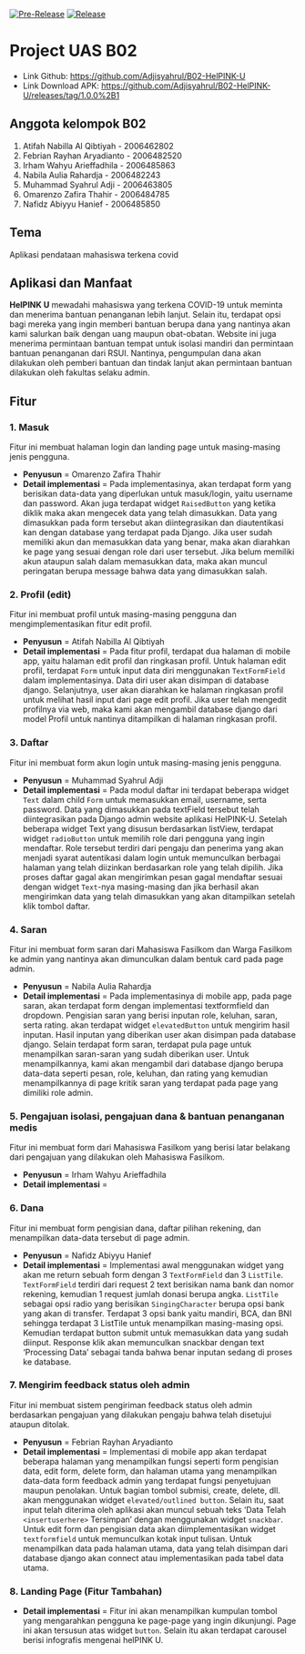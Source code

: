 [![Pre-Release](https://github.com/Adjisyahrul/B02-HelPINK-U/actions/workflows/pre-release.yml/badge.svg)](https://github.com/Adjisyahrul/B02-HelPINK-U/actions/workflows/pre-release.yml)
[![Release](https://github.com/Adjisyahrul/B02-HelPINK-U/actions/workflows/release.yml/badge.svg)](https://github.com/Adjisyahrul/B02-HelPINK-U/actions/workflows/release.yml)

<!-- HelPINK U -->

# Project UAS B02
- Link Github: https://github.com/Adjisyahrul/B02-HelPINK-U
- Link Download APK: https://github.com/Adjisyahrul/B02-HelPINK-U/releases/tag/1.0.0%2B1

## Anggota kelompok B02

1. Atifah Nabilla Al Qibtiyah - 2006462802
2. Febrian Rayhan Aryadianto - 2006482520
3. Irham Wahyu Arieffadhila - 2006485863
4. Nabila Aulia Rahardja - 2006482243
5. Muhammad Syahrul Adji - 2006463805
6. Omarenzo Zafira Thahir - 2006484785
7. Nafidz Abiyyu Hanief - 2006485850

## Tema 
Aplikasi pendataan mahasiswa terkena covid 

## Aplikasi dan Manfaat
**HelPINK U** mewadahi mahasiswa yang terkena COVID-19 untuk meminta dan menerima bantuan penanganan lebih lanjut. Selain itu, terdapat opsi bagi mereka yang ingin memberi bantuan berupa dana yang nantinya akan kami salurkan baik dengan uang maupun obat-obatan. Website ini juga menerima permintaan bantuan tempat untuk isolasi mandiri dan permintaan bantuan penanganan dari RSUI. Nantinya, pengumpulan dana akan dilakukan oleh pemberi bantuan dan tindak lanjut akan permintaan bantuan dilakukan oleh fakultas selaku admin.

## Fitur
### 1. Masuk
Fitur ini membuat halaman login dan landing page untuk masing-masing jenis pengguna.
- **Penyusun** = Omarenzo Zafira Thahir
- **Detail implementasi** =
Pada implementasinya, akan terdapat form yang berisikan data-data yang diperlukan untuk masuk/login, yaitu username dan password. Akan juga terdapat widget `RaisedButton` yang ketika diklik maka akan mengecek data yang telah dimasukkan. Data yang dimasukkan pada form tersebut akan diintegrasikan dan diautentikasi kan dengan database yang terdapat pada Django. Jika user sudah memiliki akun dan memasukkan data yang benar, maka akan diarahkan ke page yang sesuai dengan role dari user tersebut. Jika belum memiliki akun ataupun salah dalam memasukkan data, maka akan muncul peringatan berupa message bahwa data yang dimasukkan salah.

### 2. Profil (edit)
Fitur ini membuat profil untuk masing-masing pengguna dan mengimplementasikan fitur edit profil.
- **Penyusun** = Atifah Nabilla Al Qibtiyah
- **Detail implementasi** =
Pada fitur profil, terdapat dua halaman di mobile app, yaitu halaman edit profil dan ringkasan profil. Untuk halaman edit profil, terdapat `Form` untuk input data diri menggunakan `TextFormField` dalam implementasinya. Data diri user akan disimpan di database django. Selanjutnya, user akan diarahkan ke halaman ringkasan profil untuk melihat hasil input dari page edit profil. Jika user telah mengedit profilnya via web, maka kami akan mengambil database django dari model Profil untuk nantinya ditampilkan di halaman ringkasan profil. 

### 3. Daftar
Fitur ini membuat form akun login untuk masing-masing jenis pengguna.
- **Penyusun** = Muhammad Syahrul Adji
- **Detail implementasi** =
Pada modul daftar ini terdapat beberapa widget `Text` dalam child `Form` untuk memasukkan email, username, serta password. Data yang dimasukkan pada textField tersebut telah diintegrasikan pada Django admin website aplikasi HelPINK-U. Setelah beberapa widget Text yang disusun berdasarkan listView, terdapat widget `radioButton` untuk memilih role dari pengguna yang ingin mendaftar. Role tersebut terdiri dari pengaju dan penerima yang akan menjadi syarat autentikasi dalam login untuk memunculkan berbagai halaman yang telah diizinkan berdasarkan role yang telah dipilih. Jika proses daftar gagal akan mengirimkan pesan gagal mendaftar sesuai dengan widget `Text`-nya masing-masing dan jika berhasil akan mengirimkan data yang telah dimasukkan yang akan ditampilkan setelah klik tombol daftar.

### 4. Saran
Fitur ini membuat form saran dari Mahasiswa Fasilkom dan Warga Fasilkom ke admin yang nantinya akan dimunculkan dalam bentuk card pada page admin.
- **Penyusun** = Nabila Aulia Rahardja
- **Detail implementasi** =
Pada implementasinya di mobile app, pada page saran, akan terdapat form dengan implementasi textformfield dan dropdown. Pengisian saran yang berisi inputan role, keluhan, saran, serta rating. akan terdapat widget `elevatedButton` untuk mengirim hasil inputan. Hasil inputan yang diberikan user akan disimpan pada database django. Selain terdapat form saran, terdapat pula page untuk menampilkan saran-saran yang sudah diberikan user. Untuk menampilkannya, kami akan mengambil dari database django berupa data-data seperti pesan, role, keluhan, dan rating yang kemudian menampilkannya di page kritik saran yang terdapat pada page yang dimiliki role admin.

### 5. Pengajuan isolasi, pengajuan dana & bantuan penanganan medis
Fitur ini membuat form dari Mahasiswa Fasilkom yang berisi latar belakang dari pengajuan yang dilakukan oleh Mahasiswa Fasilkom.
- **Penyusun** = Irham Wahyu Arieffadhila
- **Detail implementasi** =

### 6. Dana
Fitur ini membuat form pengisian dana, daftar pilihan rekening, dan menampilkan data-data tersebut di page admin.
- **Penyusun** = Nafidz Abiyyu Hanief
- **Detail implementasi** =
Implementasi awal menggunakan widget yang akan me return sebuah form dengan 3 `TextFormField` dan 3 `ListTile`. `TextFormField` terdiri dari request 2 text berisikan nama bank dan nomor rekening, kemudian 1 request jumlah donasi berupa angka. `ListTile` sebagai opsi radio yang berisikan `SingingCharacter` berupa opsi bank yang akan di transfer. Terdapat 3 opsi bank yaitu mandiri, BCA, dan BNI sehingga terdapat 3 ListTile untuk menampilkan masing-masing opsi. Kemudian terdapat button submit untuk memasukkan data yang sudah diinput. Response klik akan memunculkan snackbar dengan text ‘Processing Data’ sebagai tanda bahwa benar inputan sedang di proses ke database. 

### 7. Mengirim feedback status oleh admin
Fitur ini membuat sistem pengiriman feedback status oleh admin berdasarkan pengajuan yang dilakukan pengaju bahwa telah disetujui ataupun ditolak.
- **Penyusun** = Febrian Rayhan Aryadianto
- **Detail implementasi** =
Implementasi di mobile app akan terdapat beberapa halaman yang menampilkan fungsi seperti form pengisian data, edit form, delete form, dan halaman utama yang menampilkan data-data form feedback admin yang terdapat fungsi penyetujuan maupun penolakan. Untuk bagian tombol submisi, create, delete, dll. akan menggunakan widget `elevated/outlined button`. Selain itu, saat input telah diterima oleh aplikasi akan muncul sebuah teks ‘Data Telah `<insertuserhere>` Tersimpan’  dengan menggunakan widget `snackbar`. Untuk edit form dan pengisian data akan diimplementasikan widget `textformfield` untuk memunculkan kotak input tulisan. Untuk menampilkan data pada halaman utama, data yang telah disimpan dari database django akan connect atau implementasikan pada tabel data utama.

### 8. Landing Page (Fitur Tambahan)
- **Detail implementasi** =
Fitur ini akan menampilkan kumpulan tombol yang mengarahkan pengguna ke page-page yang ingin dikunjungi. Page ini akan tersusun atas widget `button`. Selain itu akan terdapat carousel berisi infografis mengenai helPINK U.

